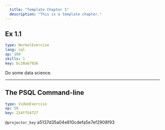 ```yaml
---
  title: "Template Chapter 1"
  description: "This is a template chapter."
---
```


## Ex 1.1

```yaml
type: NormalExercise 
lang: sql
xp: 100 
skills: 1
key: bc20a67936   
```


Do some data science.


---

## The PSQL Command-line

```yaml
type: VideoExercise 
xp: 50 
key: 254ff54727   
```

`@projector_key`
a5137d35a04e810cdefa5e7ef2908f93
